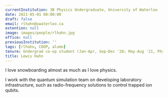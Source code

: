 ```yaml
---
currentInstitution: 3B Physics Undergraduate, University of Waterloo
date: 2021-05-01 00:00:00
draft: false
email: rlhahn@uwaterloo.ca
extention: null
image: images/people/rlhahn.jpg
office: null
previousInstitution: ''
tags: [rlhahn, COOP, alumn]
tenure: Undergrad co-op student (Jan-Apr, Sep-Dec '20; May-Aug '21, Phys. 3B)
title: Lewis Hahn
---
```


I love snowboarding almost as much as I love physics. 

I work with the quantum simulation team on developing laboratory infrastructure, such as radio-frequency solutions to control trapped ion qubits.